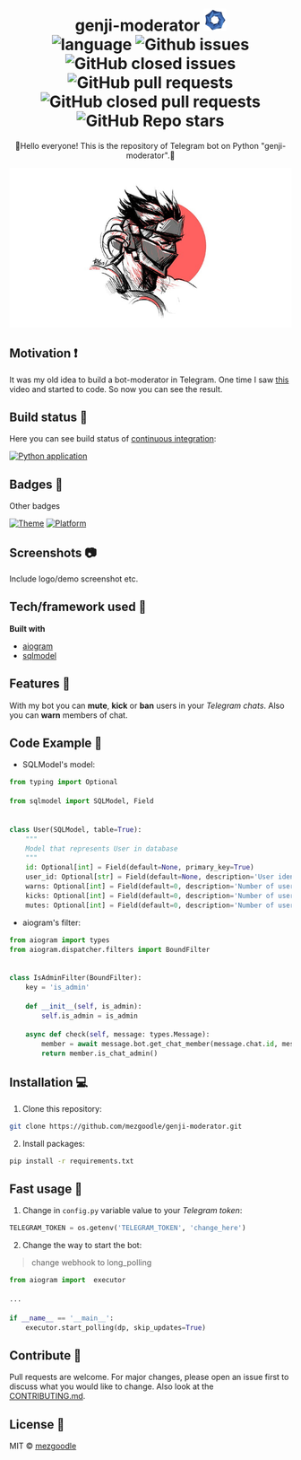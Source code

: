 <h1 id="project-title" align="center">
  genji-moderator <img alt="logo" width="40" height="40" src="https://raw.githubusercontent.com/mezgoodle/images/master/MezidiaLogoTransparent.png" /><br>
  <img alt="language" src="https://img.shields.io/badge/language-python-brightgreen?style=flat-square" />
  <img alt="Github issues" src="https://img.shields.io/github/issues/mezgoodle/genji-moderator?style=flat-square" />
  <img alt="GitHub closed issues" src="https://img.shields.io/github/issues-closed/mezgoodle/genji-moderator?style=flat-square" />
  <img alt="GitHub pull requests" src="https://img.shields.io/github/issues-pr/mezgoodle/genji-moderator?style=flat-square" />
  <img alt="GitHub closed pull requests" src="https://img.shields.io/github/issues-pr-closed/mezgoodle/genji-moderator?style=flat-square" />
  <img alt="GitHub Repo stars" src="https://img.shields.io/github/stars/mezgoodle/genji-moderator?style=flat-square">
</h1>

<p align="center">
    🌟Hello everyone! This is the repository of Telegram bot on Python "genji-moderator".🌟
</p>

![Mezidia logo](https://raw.githubusercontent.com/mezgoodle/images/master/genji.jpg)

## Motivation :exclamation:

It was my  old idea to build a bot-moderator in Telegram. One time I saw 
[this](https://www.youtube.com/watch?v=I8K3iYcxPl0) video and started to code. So now you can see the result.

## Build status :hammer:

Here you can see build status of [continuous integration](https://en.wikipedia.org/wiki/Continuous_integration):

[![Python application](https://github.com/mezgoodle/genji-moderator/actions/workflows/python-app.yml/badge.svg)](https://github.com/mezgoodle/genji-moderator/actions/workflows/python-app.yml)

## Badges :mega:

Other badges

[![Theme](https://img.shields.io/badge/Theme-Bot-brightgreen?style=flat-square)](https://core.telegram.org/bots)
[![Platform](https://img.shields.io/badge/Platform-Telegram-brightgreen?style=flat-square)](https://core.telegram.org/)
 
## Screenshots :camera:

Include logo/demo screenshot etc.

## Tech/framework used :wrench:

**Built with**

- [aiogram](https://github.com/aiogram/aiogram)
- [sqlmodel](https://sqlmodel.tiangolo.com/)

## Features :muscle:

With my bot you can **mute**, **kick** or **ban** users in your _Telegram chats_. Also you can **warn** members of chat.

## Code Example :pushpin:

- SQLModel's model:

```python
from typing import Optional

from sqlmodel import SQLModel, Field


class User(SQLModel, table=True):
    """
    Model that represents User in database
    """
    id: Optional[int] = Field(default=None, primary_key=True)
    user_id: Optional[str] = Field(default=None, description='User identifier in Telegram')
    warns: Optional[int] = Field(default=0, description='Number of user\'s warnings')
    kicks: Optional[int] = Field(default=0, description='Number of user\'s kicks')
    mutes: Optional[int] = Field(default=0, description='Number of user\'s mutes')
```

- aiogram's filter:

```python
from aiogram import types
from aiogram.dispatcher.filters import BoundFilter


class IsAdminFilter(BoundFilter):
    key = 'is_admin'

    def __init__(self, is_admin):
        self.is_admin = is_admin

    async def check(self, message: types.Message):
        member = await message.bot.get_chat_member(message.chat.id, message.from_user.id)
        return member.is_chat_admin()
```

## Installation :computer:

1. Clone this repository:

```bash
git clone https://github.com/mezgoodle/genji-moderator.git
```

2. Install packages:

```bash
pip install -r requirements.txt
```

## Fast usage :dash:

1. Change in `config.py` variable value to your _Telegram token_:

```python
TELEGRAM_TOKEN = os.getenv('TELEGRAM_TOKEN', 'change_here')
```

2. Change the way to start the bot:

> change webhook to long_polling

```python
from aiogram import  executor

...

if __name__ == '__main__':
    executor.start_polling(dp, skip_updates=True)
```

## Contribute :running:

Pull requests are welcome. For major changes, please open an issue first to discuss what you would like to change. 
Also look at the [CONTRIBUTING.md](https://github.com/mezgoodle/genji-moderator/blob/master/CONTRIBUTING.md).

## License :bookmark:

MIT © [mezgoodle](https://github.com/mezgoodle)
